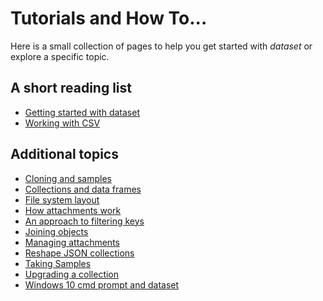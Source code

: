 Tutorials and How To...
=======================

Here is a small collection of pages to help you get started
with _dataset_ or explore a specific topic.

A short reading list
--------------------

- [Getting started with dataset](getting-started-with-dataset.html)
- [Working with CSV](working-with-csv.html)


Additional topics
-----------------

- [Cloning and samples](cloning-and-samples.html)
- [Collections and data frames](collections-and-data-frames.html)
- [File system layout](file-system-layout.html)
- [How attachments work](how-attachments-work.html)
- [An approach to filtering keys](filtering-keys.html)
- [Joining objects](joining-objects.html)
- [Managing attachments](managing-attachments.html)
- [Reshape JSON collections](reshape-json-collections.html)
- [Taking Samples](taking-samples.html)
- [Upgrading a collection](upgrading-a-collection.html)
- [Windows 10 cmd prompt and dataset](Windows-cmd-prompt.html)
